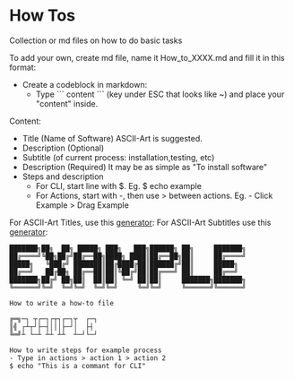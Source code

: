 # How Tos
Collection or md files on how to do basic tasks

To add your own, create md file, name it How_to_XXXX.md and fill it in this format:

- Create a codeblock in markdown:
  - Type \``` content ``` (key under ESC that looks like ~) and place your "content" inside.

Content:
- Title (Name of Software) ASCII-Art is suggested.
- Description (Optional)
- Subtitle (of current process: installation,testing, etc) 
- Description (Required) It may be as simple as "To install software"
- Steps and description
    - For CLI, start line with $. Eg. $ echo example
    - For Actions, start with -, then use > between actions. Eg. - Click Example > Drag Example

For ASCII-Art Titles, use this [generator](https://patorjk.com/software/taag/#p=display&f=ANSI%20Shadow&t=Example):
For ASCII-Art Subtitles use this [generator](https://patorjk.com/software/taag/#p=display&f=Calvin%20S&t=Example):

```
███████╗██╗  ██╗ █████╗ ███╗   ███╗██████╗ ██╗     ███████╗
██╔════╝╚██╗██╔╝██╔══██╗████╗ ████║██╔══██╗██║     ██╔════╝
█████╗   ╚███╔╝ ███████║██╔████╔██║██████╔╝██║     █████╗  
██╔══╝   ██╔██╗ ██╔══██║██║╚██╔╝██║██╔═══╝ ██║     ██╔══╝  
███████╗██╔╝ ██╗██║  ██║██║ ╚═╝ ██║██║     ███████╗███████╗
╚══════╝╚═╝  ╚═╝╚═╝  ╚═╝╚═╝     ╚═╝╚═╝     ╚══════╝╚══════╝

How to write a how-to file

╔═╗─┐ ┬┌─┐┌┬┐┌─┐┬  ┌─┐
║╣ ┌┴┬┘├─┤│││├─┘│  ├┤ 
╚═╝┴ └─┴ ┴┴ ┴┴  ┴─┘└─┘

How to write steps for example process
- Type in actions > action 1 > action 2
$ echo "This is a commant for CLI"
```
